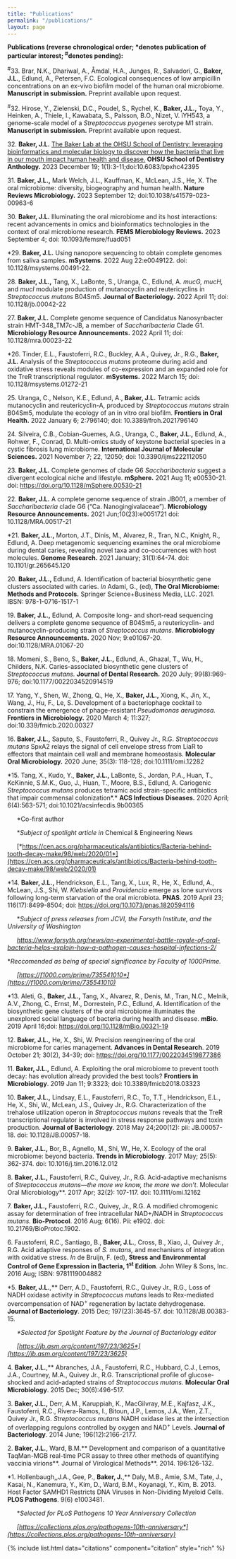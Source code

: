 ```yaml
---
title: "Publications"
permalink: "/publications/"
layout: page
---
```


<b>Publications (reverse chronological order; *denotes publication of particular interest; <sup>#</sup>denotes pending):</b> 

<sup>#</sup>33.  Brar, N.K., Dhariwal, A., Åmdal, H.A., Junges, R., Salvadori, G., **Baker, J.L.**, Edlund, A., Petersen, F.C.  Ecological consequences of low ampicillin concentrations on an ex-vivo biofilm model of the human oral microbiome.  **Manuscript in submission.** Preprint available upon request.   

<sup>#</sup>32.  Hirose, Y., Zielenski, D.C., Poudel, S., Rychel, K., **Baker, J.L.,** Toya, Y., Heinken, A., Thiele, I., Kawabata, S., Palsson, B.O., Nizet, V.  iYH543, a genome-scale model of a *Streptococcus pyogenes* serotype M1 strain.  **Manuscript in submission.** Preprint available upon request.

32\.  **Baker, J.L.** [The Baker Lab at the OHSU School of Dentistry: leveraging bioinformatics and molecular biology to discover how the bacteria that live in our mouth impact human health and disease.](https://github.com/jonbakerlab/jonbakerlab.github.io/blob/master/publication-pdfs/2023-12-14-OHSU-SODA_Anthology_Baker.pdf)  **OHSU School of Dentistry Anthology.** 2023 December 19; 1(1):3-11;doi:10.6083/bpxhc42395

31\.  **Baker, J.L.,** Mark Welch, J.L., Kauffman, K., McLean, J.S., He, X.  The oral microbiome: diversity, biogeography and human health.  **Nature Reviews Microbiology.** 2023 September 12; doi:10.1038/s41579-023-00963-6


30\.  **Baker, J.L.**  Illuminating the oral microbiome and its host interactions:  recent advancements in omics and bioinformatics technologies in the context of oral microbiome research.  **FEMS Microbiology Reviews.** 2023 September 4; doi: 10.1093/femsre/fuad051

\*29.  **Baker, J.L.** Using nanopore sequencing to obtain complete genomes from saliva samples.  **mSystems**. 2022 Aug 22:e0049122. doi: 10.1128/msystems.00491-22. 

28\.  **Baker, J.L.,** Tang, X., LaBonte, S., Uranga, C., Edlund, A.  *mucG,* *mucH,* and *mucI* modulate production of mutanocyclin and reutericyclins in *Streptococcus mutans* B04Sm5.  **Journal of Bacteriology.**  2022 April 11; doi: 10.1128/jb.00042-22

27\.  **Baker, J.L.**  Complete genome sequence of Candidatus Nanosynbacter strain HMT-348\_TM7c-JB, a member of *Saccharibacteria* Clade G1.  **Microbiology Resource Announcements.**  2022 April 11; doi: 10.1128/mra.00023-22

\*26.  Tinder, E.L., Faustoferri, R.C., Buckley, A.A., Quivey, Jr., R.G., **Baker, J.L.**  Analysis of the *Streptococcus mutans* proteome during acid and oxidative stress reveals modules of co-expression and an expanded role for the TreR transcriptional regulator. **mSystems.**  2022 March 15; doi: 10.1128/msystems.01272-21 

25\.  Uranga, C., Nelson, K.E., Edlund, A., **Baker, J.L.**  Tetramic acids mutanocyclin and reutericyclin-A, produced by *Streptococcus mutans* strain B04Sm5, modulate the ecology of an in vitro oral biofilm.  **Frontiers in Oral Health.**  2022 January 6; 2:796140; doi: 10.3389/froh.2021796140

24\.  Silveira, C.B., Cobian-Guemes, A.G., Uranga, C., **Baker, J.L.,** Edlund, A., Rohwer, F., Conrad, D.  Multi-omics study of keystone bacterial species in a cystic fibrosis lung microbiome.  **International Journal of Molecular Sciences.**  2021 November 7; 22, 12050; doi: 10.3390/ijms222112050

23\.  **Baker, J.L.**  Complete genomes of clade G6 *Saccharibacteria* suggest a divergent ecological niche and lifestyle.  **mSphere.**  2021 Aug 11; e00530-21. doi: https://doi.org/10.1128/mSphere.00530-21

22\.  **Baker, J.L.**  A complete genome sequence of strain JB001, a member of *Saccharibacteria* clade G6 (“Ca. Nanogingivalaceae”).  **Microbiology Resource Announcements.** 2021 Jun;10(23):e0051721 doi: 10.1128/MRA.00517-21

\*21.  **Baker, J.L.,** Morton, J.T., Dinis, M., Alvarez, R., Tran, N.C., Knight, R., Edlund, A.  Deep metagenomic sequencing examines the oral microbiome during dental caries, revealing novel taxa and co-occurrences with host molecules.  **Genome Research.** 2021 January; 31(1):64-74. doi: 10.1101/gr.265645.120

20\.  **Baker, J.L.,** Edlund, A.  Identification of bacterial biosynthetic gene clusters associated with caries.  *In* Adami, G., (ed), **The Oral Microbiome: Methods and Protocols.** Springer Science+Business Media, LLC. 2021.  IBSN: 978-1-0716-1517-1

19\.  **Baker, J.L.,** Edlund, A.  Composite long- and short-read sequencing delivers a complete genome sequence of B04Sm5, a reutericyclin- and mutanocyclin-producing strain of *Streptococcus mutans.*  **Microbiology Resource Announcements.** 2020 Nov; 9:e01067-20. doi:10.1128/MRA.01067-20

18\.  Momeni, S., Beno, S., **Baker, J.L.,** Edlund, A., Ghazal, T., Wu, H., Childers, N.K.  Caries-associated biosynthetic gene clusters of *Streptococcus mutans.*  **Journal of Dental Research.** 2020 July; 99(8):969-976; doi:10.1177/0022034520914519

17\.  Yang, Y., Shen, W., Zhong, Q., He, X., **Baker, J.L.,** Xiong, K., Jin, X., Wang, J., Hu, F., Le, S.  Development of a bacteriophage cocktail to constrain the emergence of phage-resistant *Pseudomonas aeruginosa.*  **Frontiers in Microbiology.**  2020 March 4; 11:327; doi:10.339/fmicb.2020.00327

16\.  **Baker, J.L.,** Saputo, S., Faustoferri, R., Quivey Jr., R.G.  *Streptococcus mutans* SpxA2 relays the signal of cell envelope stress from LiaR to effectors that maintain cell wall and membrane homeostasis.  **Molecular Oral Microbiology.** 2020 June; 35(3): 118-128; doi:10.1111/omi.12282

\*15.  Tang, X., Kudo, Y., **Baker, J.L.,** LaBonte, S., Jordan, P.A., Huan, T., KcKinnie, S.M.K., Guo, J., Huan, T., Moore, B.S., Edlund, A.  Cariogenic *Streptococcus mutans* produces tetramic acid strain-specific antibiotics that impair commensal colonization*.*  **ACS Infectious Diseases.** 2020 April; 6(4):563-571; doi:10.1021/acsinfecdis.9b00365

`	`\*Co-first author

`	`\**Subject of spotlight article in* Chemical & Engineering News

`	`[*https://cen.acs.org/pharmaceuticals/antibiotics/Bacteria-behind-tooth-decay-make/98/web/2020/01*](https://cen.acs.org/pharmaceuticals/antibiotics/Bacteria-behind-tooth-decay-make/98/web/2020/01)

\*14.  **Baker, J.L.,** Hendrickson, E.L., Tang, X., Lux, R., He, X., Edlund, A., McLean, J.S., Shi, W.  *Klebsiella* and *Providencia* emerge as lone survivors following long-term starvation of the oral microbiota.  **PNAS**.  2019 April 23; 116(17):8499-8504; doi: https://doi.org/10.1073/pnas.1820594116

`	`\**Subject of press releases from JCVI, the Forsyth Institute, and the University of Washington*

`	`*<https://www.forsyth.org/news/an-experimental-battle-royale-of-oral-bacteria-helps-explain-how-a-pathogen-causes-hospital-infections-2/>* 

\**Reccomended as being of special significance by Faculty of 1000Prime.*

`	`*[https://f1000.com/prime/735541010*](https://f1000.com/prime/735541010)*

\*13.  Aleti, G., **Baker, J.L.,** Tang, X., Alvarez, R., Denis, M., Tran, N.C., Melnik, A.V., Zhong, C., Ernst, M., Dorrestein, P.C., Edlund, A.  Identification of the biosynthetic gene clusters of the oral microbiome illuminates the unexplored social language of bacteria during health and disease.  **mBio**. 2019 April 16;doi: https://doi.org/10.1128/mBio.00321-19

12\.  **Baker, J.L.,** He, X., Shi, W.  Precision reengineering of the oral microbiome for caries management.  **Advances in Dental Research**.  2019 October 21; 30(2), 34-39; doi: https://doi.org/10.1177/0022034519877386

11\.  **Baker, J.L.,** Edlund, A.  Exploiting the oral microbiome to prevent tooth decay:  has evolution already provided the best tools?  **Frontiers in Microbiology**.  2019 Jan 11; 9:3323; doi: 10.3389/fmicb2018.03323




10\.  **Baker, J.L.,** Lindsay, E.L., Faustoferri, R.C., To, T.T., Hendrickson, E.L., He, X., Shi, W., McLean, J.S., Quivey Jr., R.G.  Characterization of the trehalose utilization operon in *Streptococcus mutans* reveals that the TreR transcriptional regulator is involved in stress response pathways and toxin production.  **Journal of Bacteriology**. 2018 May 24;200(12): pii: JB.00057-18. doi: 10.1128/JB.00057-18.

9\.  **Baker, J.L.,** Bor, B., Agnello, M., Shi, W., He, X.  Ecology of the oral microbiome:  beyond bacteria.  **Trends in Microbiology**. 2017 May; 25(5): 362-374. doi: 10.1016/j.tim.2016.12.012

8\.  **Baker, J.L.,** Faustoferri, R.C., Quivey, Jr., R.G.  Acid-adaptive mechanisms of *Streptococcus mutans—*the more we know, the more we don’t**.  Molecular Oral Microbiology**.  2017 Apr; 32(2): 107-117. doi:  10.1111/omi.12162

7\.  **Baker, J.L.,** Faustoferri, R.C., Quivey, Jr., R.G.  A modified chromogenic assay for determination of free intracellular NAD+/NADH in *Streptococcus mutans.*  **Bio-Protocol**.  2016 Aug; 6(16). Pii: e1902. doi: 10.21769/BioProtoc.1902.

6\.  Faustoferri, R.C., Santiago, B., <b>Baker, J.L.</b>, Cross, B., Xiao, J., Quivey Jr., R.G.  Acid adaptive responses of <i>S. mutans,</i> and mechanisms of integration with oxidative stress.  <i>In</i> de Bruijn, F. (ed), <b>Stress and Environmental Control of Gene Expression in Bacteria, 1<sup>st</sup> Edition</b>.  John Wiley & Sons, Inc.  2016 Aug; ISBN: 9781119004882

\*5.  **Baker, J.L.**,** Derr, A.D., Faustoferri, R.C., Quivey Jr., R.G.*,* Loss of NADH oxidase activity in *Streptococcus mutans* leads to Rex-mediated overcompensation of NAD<sup>+</sup> regeneration by lactate dehydrogenase.  **Journal of Bacteriology**.  2015 Dec;  197(23):3645-57. doi: 10.1128/JB.00383-15.

`	`*\*Selected for Spotlight Feature by the Journal of Bacteriology editor*

`	`*[https://jb.asm.org/content/197/23/3625*](https://jb.asm.org/content/197/23/3625)*

4\.  **Baker, J.L.**,** Abranches, J.A., Faustoferri, R.C., Hubbard, C.J., Lemos, J.A., Courtney, M.A., Quivey Jr., R.G.  Transcriptional profile of glucose-shocked and acid-adapted strains of *Streptococcus mutans.*  **Molecular Oral Microbiology**.  2015 Dec; 30(6):496-517.

3\.  **Baker, J.L.,** Derr, A.M., Karuppiah, K., MacGilvray, M.E., Kajfasz, J.K., Faustoferri, R.C., Rivera-Ramos, I., Bitoun, J.P., Lemos, J.A., Wen, Z.T., Quivey Jr., R.G.  *Streptococcus mutans* NADH oxidase lies at the intersection of overlapping regulons controlled by oxygen and NAD<sup>+</sup> Levels.  **Journal of Bacteriology**.  2014 June; 196(12):2166-2177.

2\.  **Baker, J.L.**, Ward, B.M.**  Development and comparison of a quantitative TaqMan-MGB real-time PCR assay to three other methods of quantifying vaccinia virions**.  Journal of Virological Methods**. 2014.  196:126-132.

\*1.  Hollenbaugh,,J.A., Gee, P., **Baker, J.**,** Daly, M.B., Amie, S.M., Tate, J., Kasai, N., Kanemura, Y., Kim, D., Ward, B.M., Koyanagi, Y., Kim, B.  2013.  Host Factor SAMHD1 Restricts DNA Viruses in Non-Dividing Myeloid Cells.  **PLOS Pathogens**. 9(6) e1003481.

`	`\**Selected for PLoS Pathogens 10 Year Anniversary Collection*

`	`*[https://collections.plos.org/pathogens-10th-anniversary*](https://collections.plos.org/pathogens-10th-anniversary)*




{% include list.html data="citations" component="citation" style="rich" %}
